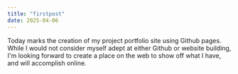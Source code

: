 ```yaml
---
title: "firstpost"
date: 2025-04-06
---
```


Today marks the creation of my project portfolio site using Github pages. While I would not consider myself adept at either Github or website building, I'm looking forward to create a place on the web to show off what I have, and will accomplish online.
